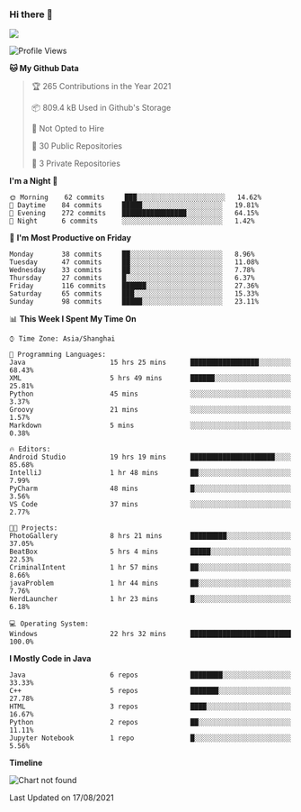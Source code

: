 ### Hi there 👋

<!--
**zhou-ning/zhou-ning** is a ✨ _special_ ✨ repository because its `README.md` (this file) appears on your GitHub profile.

Here are some ideas to get you started:

- 🔭 I’m currently working on ...
- 🌱 I’m currently learning ...
- 👯 I’m looking to collaborate on ...
- 🤔 I’m looking for help with ...
- 💬 Ask me about ...
- 📫 How to reach me: ...
- 😄 Pronouns: ...
- ⚡ Fun fact: ...
-->
![](https://github-readme-stats.vercel.app/api?username=zhou-ning)

<!--START_SECTION:waka-->
![Profile Views](http://img.shields.io/badge/Profile%20Views-1-blue)

**🐱 My Github Data** 

> 🏆 265 Contributions in the Year 2021
 > 
> 📦 809.4 kB Used in Github's Storage 
 > 
> 🚫 Not Opted to Hire
 > 
> 📜 30 Public Repositories 
 > 
> 🔑 3 Private Repositories  
 > 
**I'm a Night 🦉** 

```text
🌞 Morning    62 commits     ███░░░░░░░░░░░░░░░░░░░░░░   14.62% 
🌆 Daytime    84 commits     █████░░░░░░░░░░░░░░░░░░░░   19.81% 
🌃 Evening    272 commits    ████████████████░░░░░░░░░   64.15% 
🌙 Night      6 commits      ░░░░░░░░░░░░░░░░░░░░░░░░░   1.42%

```
📅 **I'm Most Productive on Friday** 

```text
Monday       38 commits     ██░░░░░░░░░░░░░░░░░░░░░░░   8.96% 
Tuesday      47 commits     ██░░░░░░░░░░░░░░░░░░░░░░░   11.08% 
Wednesday    33 commits     ██░░░░░░░░░░░░░░░░░░░░░░░   7.78% 
Thursday     27 commits     █░░░░░░░░░░░░░░░░░░░░░░░░   6.37% 
Friday       116 commits    ██████░░░░░░░░░░░░░░░░░░░   27.36% 
Saturday     65 commits     ███░░░░░░░░░░░░░░░░░░░░░░   15.33% 
Sunday       98 commits     █████░░░░░░░░░░░░░░░░░░░░   23.11%

```


📊 **This Week I Spent My Time On** 

```text
⌚︎ Time Zone: Asia/Shanghai

💬 Programming Languages: 
Java                     15 hrs 25 mins      █████████████████░░░░░░░░   68.43% 
XML                      5 hrs 49 mins       ██████░░░░░░░░░░░░░░░░░░░   25.81% 
Python                   45 mins             ░░░░░░░░░░░░░░░░░░░░░░░░░   3.37% 
Groovy                   21 mins             ░░░░░░░░░░░░░░░░░░░░░░░░░   1.57% 
Markdown                 5 mins              ░░░░░░░░░░░░░░░░░░░░░░░░░   0.38%

🔥 Editors: 
Android Studio           19 hrs 19 mins      █████████████████████░░░░   85.68% 
IntelliJ                 1 hr 48 mins        ██░░░░░░░░░░░░░░░░░░░░░░░   7.99% 
PyCharm                  48 mins             █░░░░░░░░░░░░░░░░░░░░░░░░   3.56% 
VS Code                  37 mins             ░░░░░░░░░░░░░░░░░░░░░░░░░   2.77%

🐱‍💻 Projects: 
PhotoGallery             8 hrs 21 mins       █████████░░░░░░░░░░░░░░░░   37.05% 
BeatBox                  5 hrs 4 mins        █████░░░░░░░░░░░░░░░░░░░░   22.53% 
CriminalIntent           1 hr 57 mins        ██░░░░░░░░░░░░░░░░░░░░░░░   8.66% 
javaProblem              1 hr 44 mins        ██░░░░░░░░░░░░░░░░░░░░░░░   7.76% 
NerdLauncher             1 hr 23 mins        █░░░░░░░░░░░░░░░░░░░░░░░░   6.18%

💻 Operating System: 
Windows                  22 hrs 32 mins      █████████████████████████   100.0%

```

**I Mostly Code in Java** 

```text
Java                     6 repos             ████████░░░░░░░░░░░░░░░░░   33.33% 
C++                      5 repos             ███████░░░░░░░░░░░░░░░░░░   27.78% 
HTML                     3 repos             ████░░░░░░░░░░░░░░░░░░░░░   16.67% 
Python                   2 repos             ██░░░░░░░░░░░░░░░░░░░░░░░   11.11% 
Jupyter Notebook         1 repo              █░░░░░░░░░░░░░░░░░░░░░░░░   5.56%

```


**Timeline**

![Chart not found](https://raw.githubusercontent.com/zhou-ning/zhou-ning/main/charts/bar_graph.png) 


 Last Updated on 17/08/2021
<!--END_SECTION:waka-->
